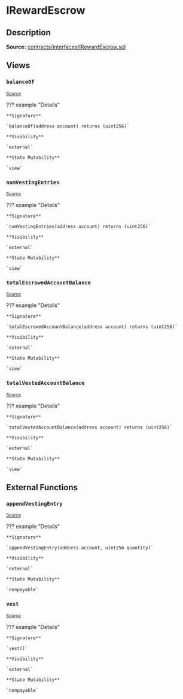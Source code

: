 # IRewardEscrow

## Description

**Source:** [contracts/interfaces/IRewardEscrow.sol](https://github.com/Synthetixio/synthetix/tree/v2.27.1-alpha/contracts/interfaces/IRewardEscrow.sol)

## Views

### `balanceOf`

<sub>[Source](https://github.com/Synthetixio/synthetix/tree/v2.27.1-alpha/contracts/interfaces/IRewardEscrow.sol#L6)</sub>

??? example "Details"

    **Signature**

    `balanceOf(address account) returns (uint256)`

    **Visibility**

    `external`

    **State Mutability**

    `view`

### `numVestingEntries`

<sub>[Source](https://github.com/Synthetixio/synthetix/tree/v2.27.1-alpha/contracts/interfaces/IRewardEscrow.sol#L8)</sub>

??? example "Details"

    **Signature**

    `numVestingEntries(address account) returns (uint256)`

    **Visibility**

    `external`

    **State Mutability**

    `view`

### `totalEscrowedAccountBalance`

<sub>[Source](https://github.com/Synthetixio/synthetix/tree/v2.27.1-alpha/contracts/interfaces/IRewardEscrow.sol#L10)</sub>

??? example "Details"

    **Signature**

    `totalEscrowedAccountBalance(address account) returns (uint256)`

    **Visibility**

    `external`

    **State Mutability**

    `view`

### `totalVestedAccountBalance`

<sub>[Source](https://github.com/Synthetixio/synthetix/tree/v2.27.1-alpha/contracts/interfaces/IRewardEscrow.sol#L12)</sub>

??? example "Details"

    **Signature**

    `totalVestedAccountBalance(address account) returns (uint256)`

    **Visibility**

    `external`

    **State Mutability**

    `view`

## External Functions

### `appendVestingEntry`

<sub>[Source](https://github.com/Synthetixio/synthetix/tree/v2.27.1-alpha/contracts/interfaces/IRewardEscrow.sol#L15)</sub>

??? example "Details"

    **Signature**

    `appendVestingEntry(address account, uint256 quantity)`

    **Visibility**

    `external`

    **State Mutability**

    `nonpayable`

### `vest`

<sub>[Source](https://github.com/Synthetixio/synthetix/tree/v2.27.1-alpha/contracts/interfaces/IRewardEscrow.sol#L17)</sub>

??? example "Details"

    **Signature**

    `vest()`

    **Visibility**

    `external`

    **State Mutability**

    `nonpayable`
